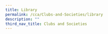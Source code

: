 ```yaml
---
title: Library
permalink: /cca/Clubs-and-Societies/library
description: ""
third_nav_title: Clubs and Societies
---
```

